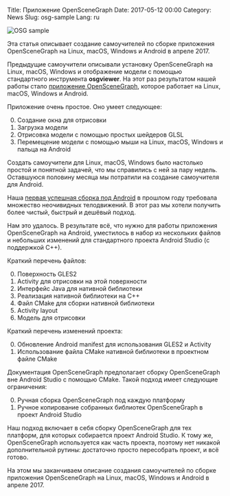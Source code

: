 Title: Приложение OpenSceneGraph
Date: 2017-05-12 00:00
Category: News
Slug: osg-sample
Lang: ru

![OSG sample][screenshot]


Эта статья описывает создание самоучителей по сборке приложения OpenSceneGraph на Linux, macOS, Windows и Android в апреле 2017.

Предыдущие самоучители описывали установку OpenSceneGraph на Linux, macOS, Windows и отображение модели с помощью стандартного инструмента **osgviewer**. На этот раз результатом нашей работы стало [приложение OpenSceneGraph](https://github.com/OGStudio/openscenegraph-cross-platform-guide-application), которое работает на Linux, macOS, Windows и Android.

Приложение очень простое. Оно умеет следующее:

0. Создание окна для отрисовки
0. Загрузка модели
0. Отрисовка модели с помощью простых шейдеров GLSL
0. Перемещение модели с помощью мыши на Linux, macOS, Windows и пальца на Android



Создать самоучители для Linux, macOS, Windows было настолько простой и понятной задачей, что мы справились с ней за пару недель. Оставшуюся половину месяца мы потратили на создание самоучителя для Android.

Наша [первая успешная сборка под Android](http://www.opengame.epizy.com/lang/ru/news/2414) в прошлом году требовала множество неочивидных телодвижений. В этот раз мы хотели получить более чистый, быстрый и дешёвый подход.

Нам это удалось. В результате всё, что нужно для работы приложения OpenSceneGraph на Android, уместилось в набор из нескольких файлов и небольших изменений для стандартного проекта Android Studio (с поддержкой C++).

Краткий перечень файлов:

0. Поверхность GLES2
0. Activity для отрисовки на этой поверхности
0. Интерфейс Java для нативной библиотеки
0. Реализация нативной библиотеки на C++
0. Файл CMake для сборки нативной библиотеки
0. Activity layout
0. Модель для отрисовки



Краткий перечень изменений проекта:

0. Обновление Android manifest для использования GLES2 и Activity
0. Использование файла CMake нативной библиотеки в проектном файле CMake



Документация OpenSceneGraph предполагает сборку OpenSceneGraph вне Android Studio с помощью CMake. Такой подход имеет следующие ограничения:

0. Ручная сборка OpenSceneGraph под каждую платформу
0. Ручное копирование собранных библиотек OpenSceneGraph в проект Android Studio



Наш подход включает в себя сборку OpenSceneGraph для тех платформ, для которых собирается проект Android Studio. К тому же, OpenSceneGraph используется как часть проекта, поэтому нет никакой дополнительной рутины: достаточно просто пересобрать проект, и всё готово.

На этом мы заканчиваем описание создания самоучителей по сборке приложения OpenSceneGraph на Linux, macOS, Windows и Android в апреле 2017.

[screenshot]: {attach}/images/2017-05_osg-sample.png
